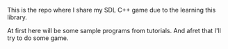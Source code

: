 This is the repo where I share my SDL C++ game due to the learning this library.

At first here will be some sample programs from tutorials.
And afret that I'll try to do some game.